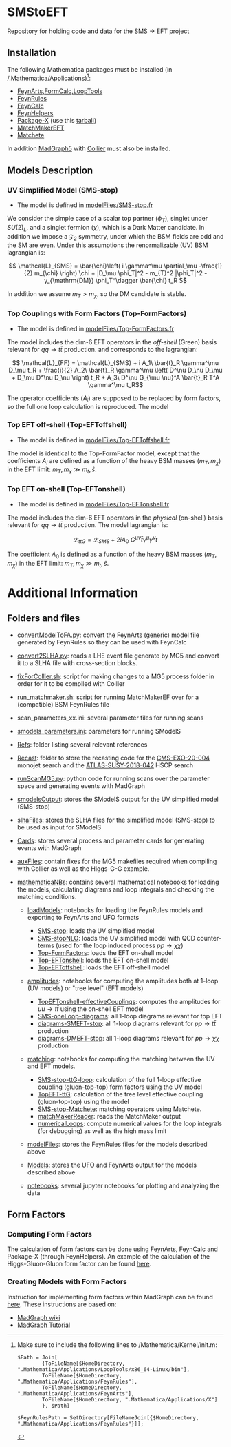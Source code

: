 # SMStoEFT
Repository for holding code and data for the SMS -> EFT project

## Installation

The following Mathematica packages must be installed (in <home folder>/.Mathematica/Applications)[^1]:

  * [FeynArts,FormCalc,LoopTools](https://feynarts.de/)
  * [FeynRules](https://feynrules.irmp.ucl.ac.be/)
  * [FeynCalc](https://feyncalc.github.io/)
  * [FeynHelpers](https://github.com/FeynCalc/feynhelpers)
  * [Package-X](https://gitlab.com/mule-tools/package-x) (use this [tarball](./packageX.tar.gz))
  * [MatchMakerEFT](https://ftae.ugr.es/matchmakereft/)
  * [Matchete](https://gitlab.com/matchete/matchete)

In addition [MadGraph5](https://launchpad.net/mg5amcnlo) with [Collier](https://collier.hepforge.org/) must also be installed.

## Models Description

### UV Simplified Model (SMS-stop)

 * The model is defined in [modelFiles/SMS-stop.fr](./modelFiles/SMS-stop.fr)

We consider the simple case of a scalar top partner ($\phi_T$), singlet under $SU(2)_L$, and a singlet fermion ($\chi$),
which is a Dark Matter candidate. In addition we impose a $\mathcal{Z}_2$ symmetry, under which the BSM fields are odd and the SM are even. Under this assumptions the renormalizable (UV) BSM lagrangian is:

```math
    \mathcal{L}_{SMS} = \bar{\chi}\left( i \gamma^\mu \partial_\mu -\frac{1}{2} m_{\chi} \right) \chi + |D_\mu \phi_T|^2 - m_{T}^2 |\phi_T|^2 - y_{\mathrm{DM}} \phi_T^\dagger \bar{\chi} t_R 
```

In addition we assume $m_T > m_{\chi}$, so the DM candidate is stable.

### Top Couplings with Form Factors (Top-FormFactors)

 * The model is defined in [modelFiles/Top-FormFactors.fr](./modelFiles/Top-FormFactors.fr)

The model includes the dim-6 EFT operators in the *off-shell* (Green) basis relevant for $q q \to t \bar{t}$ production.  and corresponds to the lagrangian:

```math
    \mathcal{L}_{FF} = \mathcal{L}_{SMS} + i A_1\ \bar{t}_R \gamma^\mu D_\mu t_R + \frac{i}{2} A_2\ \bar{t}_R \gamma^\mu \left( D^\nu D_\nu D_\mu + D_\mu D^\nu D_\nu \right)  t_R + A_3\ D^\nu G_{\mu \nu}^A \bar{t}_R T^A \gamma^\mu t_R
```

The operator coefficients ($A_i$) are supposed to be replaced by form factors, so the full one loop calculation is reproduced. The model

### Top EFT off-shell (Top-EFToffshell)

 * The model is defined in [modelFiles/Top-EFToffshell.fr](./modelFiles/Top-EFToffshell.fr)

The model is identical to the Top-FormFactor model, except that the coefficients $A_i$ are defined as a function of the heavy BSM masses ($m_T,m_{\chi}$) in the EFT limit: $m_T,m_{\chi} \gg m_t,\hat{s}$.


### Top EFT on-shell (Top-EFTonshell)

 * The model is defined in [modelFiles/Top-EFTonshell.fr](./modelFiles/Top-EFTonshell.fr)

The model includes the dim-6 EFT operators in the *physical* (on-shell) basis relevant for $q q \to t \bar{t}$ production. The model lagrangian is:

```math
    \mathcal{L}_{ttG} = \mathcal{L}_{SMS} + 2 i A_0\ G^{\mu\nu} \bar{t}\gamma^\mu \gamma^\nu t
```

The coefficient $A_0$ is defined as a function of the heavy BSM masses ($m_T,m_{\chi}$) in the EFT limit: $m_T,m_{\chi} \gg m_t,\hat{s}$.

# Additional Information

## Folders and files

 * [convertModelToFA.py](convertModelToFA.py): convert the FeynArts (generic) model file generated by FeynRules so they can be used with FeynCalc
 
 * [convert2SLHA.py](convert2SLHA.py): reads a LHE event file generate by MG5 and convert it to a SLHA file with cross-section blocks.

 * [fixForCollier.sh](fixForCollier.sh): script for making changes to a MG5 process folder in order for it to be compiled with Collier

 * [run_matchmaker.sh](run_matchmaker.sh): script for running MatchMakerEF over for a (compatible) BSM FeynRules file
    
 * scan_parameters_xx.ini: several parameter files for running 
 scans

 * [smodels_parameters.ini](smodels_parameters.ini): parameters for running SModelS

 * [Refs](./Refs): folder listing several relevant references

 * [Recast](./Recast): folder to store the recasting code for the [CMS-EXO-20-004](https://cms-results.web.cern.ch/cms-results/public-results/publications/EXO-20-004/) monojet search and the [ATLAS-SUSY-2018-042](https://atlas.web.cern.ch/Atlas/GROUPS/PHYSICS/PAPERS/SUSY-2018-42/) HSCP search

 * [runScanMG5.py](runScanMG5.py): python code for running scans over the parameter space and generating events with MadGraph

 * [smodelsOutput](smodelsOutput): stores the SModelS output for the UV simplified model (SMS-stop)

 * [slhaFiles](slhaFiles): stores the SLHA files for the simplified model (SMS-stop) to be used as input for SModelS

 * [Cards](./Cards): stores several process and parameter cards for generating events with MadGraph

 * [auxFiles](./auxFiles): contain fixes for the MG5 makefiles required when compiling with Collier as well as the Higgs-G-G example.

 * [mathematicaNBs](./mathematicaNBs/): contains several mathematical notebooks for loading the models, calculating diagrams and loop integrals and checking the matching conditions.

    * [loadModels](./mathematicaNBs/loadModels): notebooks for loading the FeynRules models and exporting to FeynArts and UFO formats

        * [SMS-stop](./mathematicaNBs/loadModels/SMS-stop.nb): loads the UV simplified model
        * [SMS-stopNLO](./mathematicaNBs/loadModels/SMS-stopNLO.nb): loads the UV simplified model with QCD counter-terms (used for the loop induced process $pp \to \chi \chi$)
        * [Top-FormFactors](./mathematicaNBs/loadModels/Top-FormFactors.nb): loads the EFT on-shell model
        * [Top-EFTonshell](./mathematicaNBs/loadModels/Top-EFTonshell.nb): loads the EFT on-shell model
        * [Top-EFToffshell](./mathematicaNBs/loadModels/Top-EFToffshell.nb): loads the EFT off-shell model
    
    * [amplitudes](./mathematicaNBs/oneLoop): notebooks for computing the amplitudes both at 1-loop (UV models) or "tree level" (EFT models)

        * [TopEFTonshell-effectiveCouplings](./mathematicaNBs/amplitudes/TopEFTonshell-effectiveCouplings.nb): computes the amplitudes for $u u \rightarrow t \bar{t}$ using the on-shell EFT model
        * [SMS-oneLoop-diagrams](./mathematicaNBs/amplitudes/SMS-oneLoop-diagrams.nb): all 1-loop diagrams relevant for top EFT
         * [diagrams-SMEFT-stop](./mathematicaNBs/amplitudes/diagrams-SMEFT-stop.nb): all 1-loop diagrams relevant for $pp \to t \bar{t}$ production
        * [diagrams-DMEFT-stop](./mathematicaNBs/amplitudes/diagrams-DMEFT-stop.nb): all 1-loop diagrams relevant for $pp \to \chi \chi$ production         
    
    * [matching](./mathematicaNBs/matching): notebooks for computing the matching between the UV and EFT models.

         * [SMS-stop-ttG-loop](./mathematicaNBs/matching/SMS-stop-ttG-loop.nb): calculation of the full 1-loop effective coupling (gluon-top-top) form factors using the UV model
         * [TopEFT-ttG](./mathematicaNBs/matching/TopEFT-ttG.nb): calculation of the tree level effective coupling (gluon-top-top) using the  model
         * [SMS-stop-Matchete](./mathematicaNBs/matching/SMS-stop-Matchete.nb): matching operators using Matchete.
         * [matchMakerReader](./mathematicaNBs/matching/matchMakerReader.nb): reads the MatchMaker output
         * [numericalLoops](): compute numerical values for the loop integrals (for debugging) as well as the high mass limit
    
    * [modelFiles](./modelFiles): stores the FeynRules files for the models described above

    * [Models](./Models): stores the UFO and FeynArts output for the models described above

    * [notebooks](./notebooks): several jupyter notebooks for plotting and analyzing the data
    

## Form Factors

### Computing Form Factors

The calculation of form factors can be done using FeynArts, FeynCalc and Package-X (through FeynHelpers).
An example of the calculation of the Higgs-Gluon-Gluon form factor can be found [here](./auxFiles/Examples/feyncalc-HGG.nb).

### Creating Models with Form Factors

Instruction for implementing form factors within MadGraph can be found [here](./InstructionsFormFactors.md). 
These instructions are based on:

 * [MadGraph wiki](https://cp3.irmp.ucl.ac.be/projects/madgraph/wiki/FormFactors)
 * [MadGraph Tutorial](./Refs/Hands-onStartToMG.pdf)
 

   

[^1]: Make sure to include the following lines to <home folder>/Mathematica/Kernel/init.m:

     ```
     $Path = Join[
             {ToFileName[$HomeDirectory, ".Mathematica/Applications/LoopTools/x86_64-Linux/bin"],
             ToFileName[$HomeDirectory, ".Mathematica/Applications/FeynRules"],
             ToFileName[$HomeDirectory, ".Mathematica/Applications/FeynArts"],
             ToFileName[$HomeDirectory, ".Mathematica/Applications/X"]
             }, $Path]

     $FeynRulesPath = SetDirectory[FileNameJoin[{$HomeDirectory, ".Mathematica/Applications/FeynRules"}]];                          
     ```     
 
